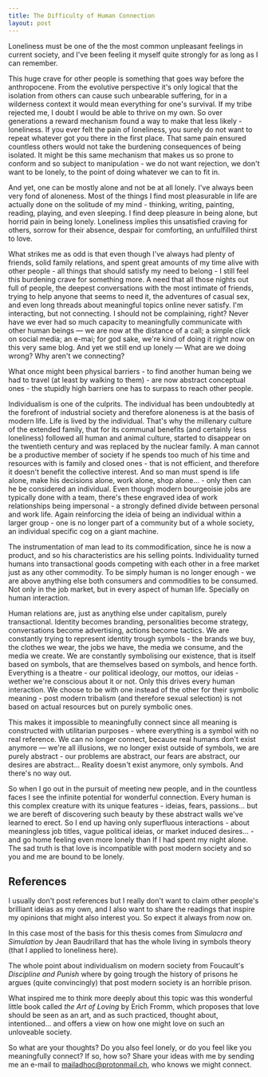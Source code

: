 ```yaml
---
title: The Difficulty of Human Connection
layout: post
---
```


Loneliness must be one of the the most common unpleasant feelings in current society, and I've been feeling it myself quite strongly for as long as I can remember.

This huge crave for other people is something that goes way before the anthropocene. From the evolutive perspective it's only logical that the isolation from others can cause such unbearable suffering, for in a wilderness context it would mean everything for one's survival. If my tribe rejected me, I doubt I would be able to thrive on my own. So over generations a reward mechanism found a way to make that less likely - loneliness. If you ever felt the pain of loneliness, you surely do not want to repeat whatever got you there in the first place. That same pain ensured countless others would not take the burdening consequences of being isolated. It might be this same mechanism that makes us so prone to conform and so subject to manipulation - we do not want rejection, we don't want to be lonely, to the point of doing whatever we can to fit in.

And yet, one can be mostly alone and not be at all lonely. I've always been very fond of aloneness. Most of the things I find most pleasurable in life are actually done on the solitude of my mind - thinking, writing, painting, reading, playing, and even sleeping. I find deep pleasure in being alone, but horrid pain in being lonely. Loneliness implies this unsatisfied craving for others, sorrow for their absence, despair for comforting, an unfulfilled thirst to love.

What strikes me as odd is that even though I've always had plenty of friends, solid family relations, and spent great amounts of my time alive with other people - all things that should satisfy my need to belong - I still feel this burdening crave for something more. A need that all those nights out full of people, the deepest conversations with the most intimate of friends, trying to help anyone that seems to need it, the adventures of casual sex, and even long threads about meaningful topics online never satisfy. I'm interacting, but not connecting. I should not be complaining, right? Never have we ever had so much capacity to meaningfully communicate with other human beings —  we are now at the distance of a call; a simple click on social media; an e-mai; for god sake, we're kind of doing it right now on this very same blog. And yet we still end up lonely — What are we doing wrong? Why aren't we connecting? 

What once might been physical barriers - to find another human being we had to travel (at least by walking to them) - are now abstract conceptual ones - the stupidly high barriers one has to surpass to reach other people. 

Individualism is one of the culprits. The individual has been undoubtedly at the forefront of industrial society and therefore aloneness is at the basis of modern life. Life is lived by the individual. That's why the millenary culture of the extended family, that for its communal benefits (and certainly less loneliness) followed all human and animal culture, started to disappear on the twentieth century and was replaced by the nuclear family. A man cannot be a productive member of society if he spends too much of his time and resources with is family and closed ones - that is not efficient, and therefore it doesn't benefit the collective interest. And so man must spend is life alone, make his decisions alone, work alone, shop alone... - only then can he be considered an individual. Even though modern bourgeoisie jobs are typically done with a team, there's these engraved idea of work relationships being impersonal - a strongly defined divide between personal and work life. Again reinforcing the ideia of being an individual within a larger group - one is no longer part of a community but of a whole society, an individual specific cog on a giant machine.

The instrumentation of man lead to its commodification, since he is now a product, and so his characteristics are his selling points. Individuality turned humans into transactional goods competing with each other in a free market just as any other commodity. To be simply human is no longer enough - we are above anything else both consumers and commodities to be consumed. Not only in the job market, but in every aspect of human life. Specially on human interaction.

Human relations are, just as anything else under capitalism, purely transactional. Identity becomes branding, personalities become strategy, conversations become advertising, actions become tactics. We are constantly trying to represent identity trough symbols - the brands we buy, the clothes we wear, the jobs we have, the media we consume, and the media we create. We are constantly symbolising our existence, that is itself based on symbols, that are themselves based on symbols, and hence forth. Everything is a theatre - our political ideology, our mottos, our ideias - wether we're conscious about it or not. Only this drives every human interaction. We choose to be with one instead of the other for their symbolic meaning - post modern tribalism (and therefore sexual selection) is not based on actual resources but on purely symbolic ones. 

This makes it impossible to meaningfully connect since all meaning is constructed with utilitarian purposes - where everything is a symbol with no real reference. We can no longer connect, because real humans don't exist anymore — we're all illusions, we no longer exist outside of symbols, we are purely abstract - our problems are abstract, our fears are abstract, our desires are abstract... Reality doesn't exist anymore, only symbols. And there's no way out.

So when I go out in the pursuit of meeting new people, and in the countless faces I see the infinite potential for wonderful connection. Every human is this complex creature with its unique features - ideias, fears, passions... but we are bereft of discovering such beauty by these abstract walls we've learned to erect. So I end up having only superfluous interactions - about meaningless job titles, vague political ideias, or market induced desires... - and go home feeling even more lonely than If I had spent my night alone. The sad truth is that love is incompatible with post modern society and so you and me are bound to be lonely.

## References
I usually don't post references but I really don't want to claim other people's brilliant ideias as my own, and I also want to share the readings that inspire my opinions that might also interest you. So expect it always from now on.

In this case most of the basis for this thesis comes from _Simulacra and Simulation_ by Jean Baudrillard that has the whole living in symbols theory (that I applied to loneliness here). 

The whole point about individualism on modern society from Foucault's _Discipline and Punish_ where by going trough the history of prisons he argues (quite convincingly) that post modern society is an horrible prison.

What inspired me to think more deeply about this topic was this wonderful little book called _the Art of Loving_ by Erich Fromm, which proposes that love should be seen as an art, and as such practiced, thought about, intentioned... and offers a view on how one might love on such an unloveable society.

So what are your thoughts? Do you also feel lonely, or do you feel like you meaningfully connect? If so, how so? Share your ideas with me by sending me an e-mail to [mailadhoc@protonmail.ch](mailtomailadhoc@protonmail.ch), who knows we might connect.



